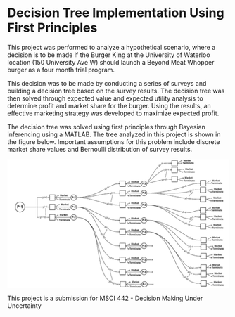 Decision Tree Implementation Using First Principles
===================================================

This project was performed to analyze a hypothetical scenario, where a decision is to be made if the Burger King at the University of Waterloo location (150 University Ave W) should launch a Beyond Meat Whopper burger as a four month trial program. 

This decision was to be made by conducting a series of surveys and building a decision tree based on the survey results. The decision tree was then solved through expected value and expected utility analysis to determine profit and market share for the burger. Using the results, an effective marketing strategy was developed to maximize expected profit.

The decision tree was solved using first principles through Bayesian inferencing using a MATLAB. The tree analyzed in this project is shown in the figure below. Important assumptions for this problem include discrete market share values and Bernoulli distribution of survey results.

<img align="center" src="TreeLayout.JPG" alt="Decision Tree">

This project is a submission for MSCI 442 - Decision Making Under Uncertainty
